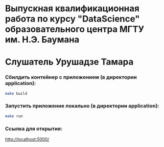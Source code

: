 # Выпускная квалификационная работа по курсу "DataScience" образовательного центра МГТУ им. Н.Э. Баумана
# Слушатель Урушадзе Тамара

### Сбилдить контейнер с приложением (в директории application):
```bash
make build
```

### Запустить приложение локально (в директории application):
```bash
make run
```

### Ссылка для открытия:
[http://localhost:5000/](http://localhost:5000/)
